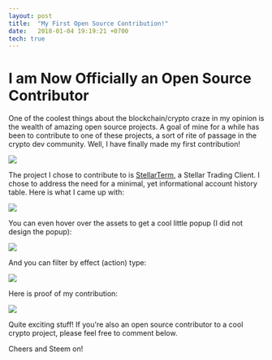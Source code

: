 ```yaml
---
layout: post
title:  "My First Open Source Contribution!"
date:   2018-01-04 19:19:21 +0700
tech: true
---
```


# I am Now Officially an Open Source Contributor

One of the coolest things about the blockchain/crypto craze in my opinion is the wealth of amazing open source projects. A goal of mine for a while has been to contribute to one of these projects, a sort of rite of passage in the crypto dev community. Well, I have finally made my first contribution!

![](https://steemitimages.com/p/5CEvyaWxjaEsVUnNGyqVR3v4eG3o4TbLcLt71sSuPD6C9KDfQ74oJe84ghH6kViFNNyx1tTp8N1oduT5w?format=match&mode=fit)

The project I chose to contribute to is [StellarTerm](https://stellarterm.com/), a Stellar Trading Client. I chose to address the need for a minimal, yet informational account history table. Here is what I came up with:

![](https://steemitimages.com/DQmWhDr67qSzsFiu6VsrYYEsW12JVUFBE5BcVSy6583L1Zu/Screen%20Shot%202018-01-07%20at%2010.10.57%20PM.png)

You can even hover over the assets to get a cool little popup (I did not design the popup):

![](https://steemitimages.com/p/8DAuGnTQCLpunQuGfHnXTmxWbRQScCVGspXNWFwLjpPqj5rR8bEcKGviF7vcKx5Cu8BH263gSmecRrHuTiAoz4wuWsMUWNnfzMZviQh3JihpCqepgBHQ8kr9d6Q2FbGAWJuupwQDqGwGdQXhRbtFoD1KKSadDuFwcgUy5ksAP4z?format=match&mode=fit&width=640)

And you can filter by effect (action) type:

![](https://steemitimages.com/DQmRnE2BNjRCN2YAWJo5cAAkaq9nCN9YvmpRS3sMyNEnZku/Screen%20Shot%202018-01-07%20at%2010.11.35%20PM.png)

Here is proof of my contribution:

![](https://steemitimages.com/p/8DAuGnTQCLpunQuGfHnXTmxWbRQScCVGspXNWFwLnyVAFszeRGdCe9H2X5Jc3atJCuGkP74mffWBeSvgKc2pv3adTbpx9PkCqRnrPcikUg9AXwTs4t2pA5at5xqxroN7oaE2RWr4jxxgHYK7yzhHKusj8up6Nyxm8eex7q3Rsa6?format=match&mode=fit&width=640)

Quite exciting stuff! If you're also an open source contributor to a cool crypto project, please feel free to comment below.

Cheers and Steem on!